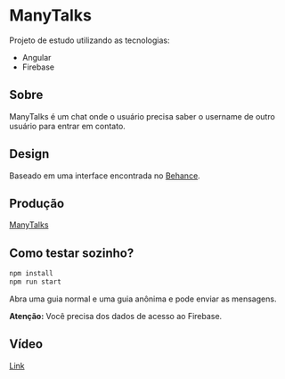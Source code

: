 # ManyTalks


Projeto de estudo utilizando as tecnologias:
- Angular
- Firebase

## Sobre
ManyTalks é um chat onde o usuário precisa saber o username de outro usuário para entrar em contato.


## Design
Baseado em uma interface encontrada no [Behance](https://www.behance.net/gallery/93230543/UI-UX-Chat-App-Neumorphism).


## Produção
[ManyTalks](https://many-talks.vercel.app/)

## Como testar sozinho?
```cmd
npm install
npm run start
```
Abra uma guia normal e uma guia anônima e pode enviar as mensagens.

**Atenção:** Você precisa dos dados de acesso ao Firebase.

## Vídeo
[Link](https://www.linkedin.com/posts/bruno-batalha-_angular-firebase-frontend-activity-6924685598498668544-8dMK?utm_source=share&utm_medium=member_desktop)
